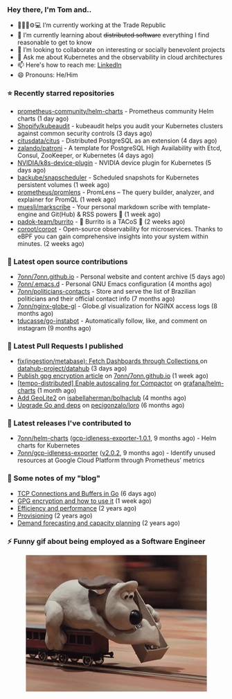 ### Hey there, I'm Tom and..

- 🔭👨‍💻⚙💻 I’m currently working at the Trade Republic
- 🌱 I’m currently learning about ~~distributed software~~ everything I find reasonable to get to know
- 👯 I’m looking to collaborate on interesting or socially benevolent projects
- 💬 Ask me about Kubernetes and the observability in cloud architectures
- 📫 Here's how to reach me: [LinkedIn](https://www.linkedin.com/in/7onn)
- 😄 Pronouns: He/Him

### ⭐ Recently starred repositories

- [prometheus-community/helm-charts](https://github.com/prometheus-community/helm-charts) - Prometheus community Helm charts (1 day ago)
- [Shopify/kubeaudit](https://github.com/Shopify/kubeaudit) - kubeaudit helps you audit your Kubernetes clusters against common security controls (3 days ago)
- [citusdata/citus](https://github.com/citusdata/citus) - Distributed PostgreSQL as an extension (4 days ago)
- [zalando/patroni](https://github.com/zalando/patroni) - A template for PostgreSQL High Availability with Etcd, Consul, ZooKeeper, or Kubernetes (4 days ago)
- [NVIDIA/k8s-device-plugin](https://github.com/NVIDIA/k8s-device-plugin) - NVIDIA device plugin for Kubernetes (5 days ago)
- [backube/snapscheduler](https://github.com/backube/snapscheduler) - Scheduled snapshots for Kubernetes persistent volumes (1 week ago)
- [prometheus/promlens](https://github.com/prometheus/promlens) - PromLens – The query builder, analyzer, and explainer for PromQL (1 week ago)
- [muesli/markscribe](https://github.com/muesli/markscribe) - Your personal markdown scribe with template-engine and Git(Hub) &amp; RSS powers 📜 (1 week ago)
- [padok-team/burrito](https://github.com/padok-team/burrito) - 🌯 Burrito is a TACoS 🌮 (2 weeks ago)
- [coroot/coroot](https://github.com/coroot/coroot) - Open-source observability for microservices. Thanks to eBPF you can gain comprehensive insights into your system within minutes. (2 weeks ago)

### 👷 Latest open source contributions

- [7onn/7onn.github.io](https://github.com/7onn/7onn.github.io) - Personal website and content archive (5 days ago)
- [7onn/.emacs.d](https://github.com/7onn/.emacs.d) - Personal GNU Emacs configuration (4 months ago)
- [7onn/politicians-contacts](https://github.com/7onn/politicians-contacts) - Store and serve the list of Brazilian politicians and their official contact info (7 months ago)
- [7onn/nginx-globe-gl](https://github.com/7onn/nginx-globe-gl) - Globe.gl visualization for NGINX access logs (8 months ago)
- [tducasse/go-instabot](https://github.com/tducasse/go-instabot) - Automatically follow, like, and comment on instagram (9 months ago)

### 🔨 Latest Pull Requests I published

- [fix(ingestion/metabase): Fetch Dashboards through Collections ](https://github.com/datahub-project/datahub/pull/9631) on [datahub-project/datahub](https://github.com/datahub-project/datahub) (3 days ago)
- [Publish gpg encryption article](https://github.com/7onn/7onn.github.io/pull/1) on [7onn/7onn.github.io](https://github.com/7onn/7onn.github.io) (1 week ago)
- [[tempo-distributed] Enable autoscaling for Compactor](https://github.com/grafana/helm-charts/pull/2817) on [grafana/helm-charts](https://github.com/grafana/helm-charts) (1 month ago)
- [Add GeoLite2](https://github.com/isabellaherman/bolhaclub/pull/3) on [isabellaherman/bolhaclub](https://github.com/isabellaherman/bolhaclub) (4 months ago)
- [Upgrade Go and deps](https://github.com/pecigonzalo/loro/pull/92) on [pecigonzalo/loro](https://github.com/pecigonzalo/loro) (6 months ago)

### 🔭 Latest releases I've contributed to

- [7onn/helm-charts](https://github.com/7onn/helm-charts) ([gcp-idleness-exporter-1.0.1](https://github.com/7onn/helm-charts/releases/tag/gcp-idleness-exporter-1.0.1), 9 months ago) - Helm charts for Kubernetes
- [7onn/gcp-idleness-exporter](https://github.com/7onn/gcp-idleness-exporter) ([v2.0.2](https://github.com/7onn/gcp-idleness-exporter/releases/tag/v2.0.2), 9 months ago) - Identify unused resources at Google Cloud Platform through Prometheus&#39; metrics

### 📝 Some notes of my "blog"

- [TCP Connections and Buffers in Go](https://www.7onn.dev/post/tcp-connections-and-buffers-in-go/) (6 days ago)
- [GPG encryption and how to use it](https://www.7onn.dev/post/gpg-encryption/) (1 week ago)
- [Efficiency and performance](https://www.7onn.dev/post/efficiency-and-performance/) (2 years ago)
- [Provisioning](https://www.7onn.dev/post/provisioning/) (2 years ago)
- [Demand forecasting and capacity planning](https://www.7onn.dev/post/demand-forecasting-and-capacity-planning/) (2 years ago)

### ⚡ Funny gif about being employed as a Software Engineer
<p align="center">
  <img alt="building the path" src="./giphy.gif" />
</p>
